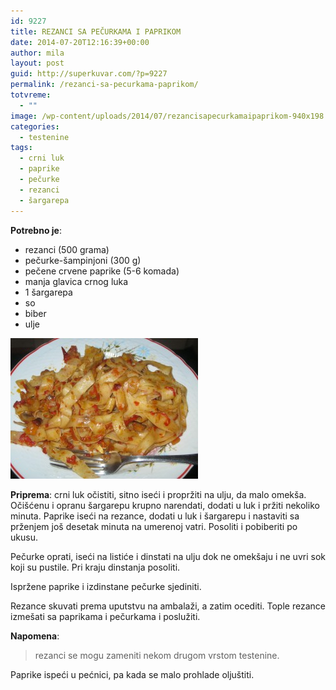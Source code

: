 ```yaml
---
id: 9227
title: REZANCI SA PEČURKAMA I PAPRIKOM
date: 2014-07-20T12:16:39+00:00
author: mila
layout: post
guid: http://superkuvar.com/?p=9227
permalink: /rezanci-sa-pecurkama-paprikom/
totvreme:
  - ""
image: /wp-content/uploads/2014/07/rezancisapecurkamaipaprikom-940x198.jpg
categories:
  - testenine
tags:
  - crni luk
  - paprike
  - pečurke
  - rezanci
  - šargarepa
---
```

**Potrebno je**:

  * rezanci (500 grama)
  * pečurke-šampinjoni (300 g)
  * pečene crvene paprike (5-6 komada)
  * manja glavica crnog luka
  * 1 šargarepa
  * so
  * biber
  * ulje

[<img class="alignnone size-medium wp-image-9229" src="/wp-content/uploads/2014/07/rezancisapecurkamaipaprikom-300x225.jpg" alt="rezancisapecurkamaipaprikom" width="300" height="225" />](/wp-content/uploads/2014/07/rezancisapecurkamaipaprikom.jpg)

**Priprema**: crni luk očistiti, sitno iseći i propržiti na ulju, da malo omekša. Očišćenu i opranu šargarepu krupno narendati, dodati u luk i pržiti nekoliko minuta. Paprike iseći na rezance, dodati u luk i šargarepu i nastaviti sa prženjem još desetak minuta na umerenoj vatri. Posoliti i pobiberiti po ukusu.

Pečurke oprati, iseći na listiće i dinstati na ulju dok ne omekšaju i ne uvri sok koji su pustile. Pri kraju dinstanja posoliti.

Ispržene paprike i izdinstane pečurke sjediniti.

Rezance skuvati prema uputstvu na ambalaži, a zatim ocediti. Tople rezance izmešati sa paprikama i pečurkama i poslužiti.

**Napomena**: 
> rezanci se mogu zameniti nekom drugom vrstom testenine.

Paprike ispeći u pećnici, pa kada se malo prohlade oljuštiti.